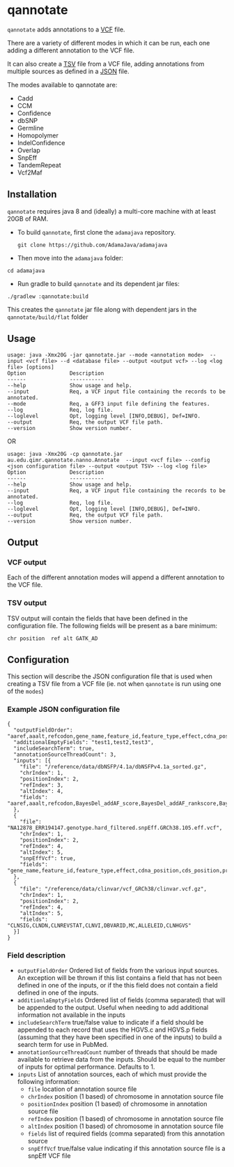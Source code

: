 # qannotate

`qannotate` adds annotations to a [VCF](https://en.wikipedia.org/wiki/Variant_Call_Format) file.

There are a variety of different modes in which it can be run, 
each one adding a different annotation to the VCF file.

It can also create a [TSV](https://en.wikipedia.org/wiki/Tab-separated_values) file 
from a VCF file, adding annotations from multiple sources as defined in a 
[JSON](https://en.wikipedia.org/wiki/JSON) file.

The modes available to qannotate are:
* Cadd
* CCM
* Confidence
* dbSNP
* Germline
* Homopolymer
* IndelConfidence
* Overlap
* SnpEff
* TandemRepeat
* Vcf2Maf


## Installation

`qannotate` requires java 8 and (ideally) a multi-core machine with at least 20GB of RAM.
* To build `qannotate`, first clone the `adamajava` repository.
  ~~~~{.text}
  git clone https://github.com/AdamaJava/adamajava
  ~~~~

*  Then move into the `adamajava` folder:
  ~~~~{.text}
  cd adamajava
  ~~~~

*  Run gradle to build `qannotate` and its dependent jar files:
  ~~~~{.text}
  ./gradlew :qannotate:build
  ~~~~
  This creates the `qannotate` jar file along with dependent jars in the `qannotate/build/flat` folder


## Usage 

~~~~
usage: java -Xmx20G -jar qannotate.jar --mode <annotation mode>  --input <vcf file> --d <database file> --output <output vcf> --log <log file> [options]
Option              Description
------              -----------
--help              Show usage and help.
--input             Req, a VCF input file containing the records to be annotated.
--mode              Req, a GFF3 input file defining the features.
--log               Req, log file.
--loglevel          Opt, logging level [INFO,DEBUG], Def=INFO.
--output            Req, the output VCF file path.
--version           Show version number.
~~~~


OR

~~~~
usage: java -Xmx20G -cp qannotate.jar au.edu.qimr.qannotate.nanno.Annotate  --input <vcf file> --config <json configuration file> --output <output TSV> --log <log file>
Option              Description
------              -----------
--help              Show usage and help.
--input             Req, a VCF input file containing the records to be annotated.
--log               Req, log file.
--loglevel          Opt, logging level [INFO,DEBUG], Def=INFO.
--output            Req, the output VCF file path.
--version           Show version number.
~~~~

## Output

### VCF output

Each of the different annotation modes will append a different annotation to the VCF file.

### TSV output

TSV output will contain the fields that have been defined in the configuration file.
The following fields will be present as a bare minimum:

~~~
chr position  ref alt GATK_AD
~~~

## Configuration

This section will describe the JSON configuration file that is used when creating a TSV file from a VCF file (ie. not when `qannotate` is run using one of the `modes`)
  
### Example JSON configuration file

~~~
{
  "outputFieldOrder": "aaref,aaalt,refcodon,gene_name,feature_id,feature_type,effect,cdna_position,cds_position,protein_position,putative_impact,SIFT_pred,SIFT_score,hgvs.c,hgvs.p,gnomAD_genomes_POPMAX_AF,CADD_raw,CADD_raw_rankscore,CADD_phred,DANN_score,DANN_rankscore,PROVEAN_pred,REVEL_score,CLNSIG,CLNREVSTAT,ALLELEID,CLNHGVS,MC,CLNVI,DBVARID,CLNDN,gnomAD_genomes_AF,gnomAD_genomes_AFR_AF,gnomAD_genomes_AMR_AF,gnomAD_genomes_ASJ_AF,gnomAD_genomes_EAS_AF,gnomAD_genomes_FIN_AF,gnomAD_genomes_NFE_AF,gnomAD_genomes_AMI_AF,gnomAD_genomes_SAS_AF,FATHMM_pred,MutationAssessor_pred,MutationTaster_converted_rankscore,MutationTaster_pred,Polyphen2_HDIV_pred,Polyphen2_HVAR_pred,Polyphen2_HDIV_score,Polyphen2_HDIV_rankscore,Polyphen2_HVAR_score,Polyphen2_HVAR_rankscore,BayesDel_addAF_score,BayesDel_addAF_rankscore,BayesDel_addAF_pred,BayesDel_noAF_score,BayesDel_noAF_rankscore,BayesDel_noAF_pred,clinvar_OMIM_id,clinvar_id",
  "additionalEmptyFields": "test1,test2,test3",
  "includeSearchTerm": true,
  "annotationSourceThreadCount": 3,
  "inputs": [{
    "file": "/reference/data/dbNSFP/4.1a/dbNSFPv4.1a_sorted.gz",
    "chrIndex": 1,
    "positionIndex": 2,
    "refIndex": 3,
    "altIndex": 4,
    "fields": "aaref,aaalt,refcodon,BayesDel_addAF_score,BayesDel_addAF_rankscore,BayesDel_addAF_pred,BayesDel_noAF_score,BayesDel_noAF_rankscore,BayesDel_noAF_pred,DANN_score,DANN_rankscore,SIFT_score,CADD_phred,CADD_raw,CADD_raw_rankscore,PROVEAN_pred,REVEL_score,SIFT_pred,gnomAD_genomes_AF,gnomAD_genomes_POPMAX_AF,gnomAD_genomes_AFR_AF,gnomAD_genomes_AMR_AF,gnomAD_genomes_ASJ_AF,gnomAD_genomes_EAS_AF,gnomAD_genomes_FIN_AF,gnomAD_genomes_NFE_AF,gnomAD_genomes_AMI_AF,gnomAD_genomes_SAS_AF,FATHMM_pred,MutationAssessor_pred,MutationTaster_converted_rankscore,MutationTaster_pred,Polyphen2_HDIV_pred,Polyphen2_HVAR_pred,Polyphen2_HDIV_score,Polyphen2_HDIV_rankscore,Polyphen2_HVAR_score,Polyphen2_HVAR_rankscore,clinvar_OMIM_id,clinvar_id"
  },
  {
    "file": "NA12878_ERR194147.genotype.hard_filtered.snpEff.GRCh38.105.eff.vcf",
    "chrIndex": 1,
    "positionIndex": 2,
    "refIndex": 4,
    "altIndex": 5,
    "snpEffVcf": true,
    "fields": "gene_name,feature_id,feature_type,effect,cdna_position,cds_position,protein_position,putative_impact,hgvs.c,hgvs.p"
  },
  {
    "file": "/reference/data/clinvar/vcf_GRCh38/clinvar.vcf.gz",
    "chrIndex": 1,
    "positionIndex": 2,
    "refIndex": 4,
    "altIndex": 5,
    "fields": "CLNSIG,CLNDN,CLNREVSTAT,CLNVI,DBVARID,MC,ALLELEID,CLNHGVS"
  }]
}
~~~


### Field description

* `outputFieldOrder` Ordered list of fields from the various input sources. An exception will be thrown if this list contains a field that has not been defined in one of the inputs, or if the this field does not contain a field defined in one of the inputs.
* `additionlaEmptyFields` Ordered list of fields (comma separated) that will be appended to the output. Useful when needing to add additional information not available in the inputs
* `includeSearchTerm` true/false value to indicate if a field should be appended to each record that uses the HGVS.c and HGVS.p fields (assuming that they have been specified in one of the inputs) to build a search term for use in PubMed.
* `annotationSourceThreadCount` number of threads that should be made available to retrieve data from the inputs. Should be equal to the number of inputs for optimal performance. Defaults to 1.
* `inputs` List of annotation sources, each of which must provide the following information:
  * `file` location of annotation source file
  * `chrIndex` position (1 based) of chromosome in annotation source file
  * `positionIndex` position (1 based) of chromosome in annotation source file
  * `refIndex` position (1 based) of chromosome in annotation source file
  * `altIndex` position (1 based) of chromosome in annotation source file
  * `fields` list of required fields (comma separated) from this annotation source
  * `snpEffVcf` true/false value indicating if this annotation source file is a snpEff VCF file


